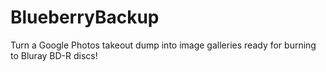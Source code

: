 # BlueberryBackup
Turn a Google Photos takeout dump into image galleries ready for burning to Bluray BD-R discs!
